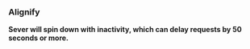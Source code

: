 ### Alignify

**Sever will spin down with inactivity, which can delay requests by 50 seconds or more.**
